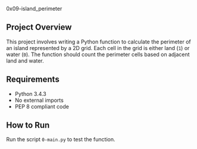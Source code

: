 0x09-island_perimeter

## Project Overview
This project involves writing a Python function to calculate the perimeter of an island represented by a 2D grid. Each cell in the grid is either land (`1`) or water (`0`). The function should count the perimeter cells based on adjacent land and water.

## Requirements
- Python 3.4.3
- No external imports
- PEP 8 compliant code

## How to Run
Run the script `0-main.py` to test the function.

